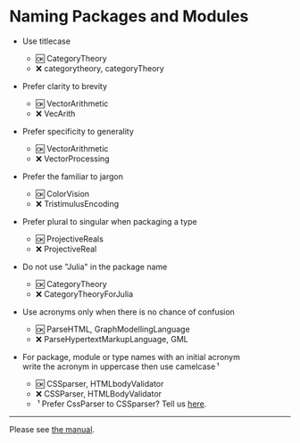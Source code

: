 # Naming Packages and Modules

- Use titlecase
  - :ok: CategoryTheory
  - :x:  categorytheory, categoryTheory
  
- Prefer clarity to brevity  
  - :ok: VectorArithmetic
  - :x:  VecArith
  
- Prefer specificity to generality  
  - :ok: VectorArithmetic
  - :x:  VectorProcessing

- Prefer the familiar to jargon  
  - :ok: ColorVision
  - :x:  TristimulusEncoding

- Prefer plural to singular when packaging a type
  - :ok: ProjectiveReals
  - :x:  ProjectiveReal

- Do not use "Julia" in the package name
  - :ok: CategoryTheory
  - :x:  CategoryTheoryForJulia

- Use acronyms only when there is no chance of confusion
  - :ok: ParseHTML, GraphModellingLanguage
  - :x: ParseHypertextMarkupLanguage, GML

- For package, module or type names with an initial acronym  
  write the acronym in uppercase then use camelcase&thinsp;¹
  - :ok:  CSSparser, HTMLbodyValidator
  - :x:  CSSParser, HTMLBodyValidator
  - &thinsp;¹ Prefer CssParser to CSSparser? Tell us [here](https://gitter.im/JuliaPraxis/prefer_CssScripts).     

------  
    
Please see [the manual](http://docs.julialang.org/en/latest/manual/packages/#guidelines-for-naming-a-package).


  

